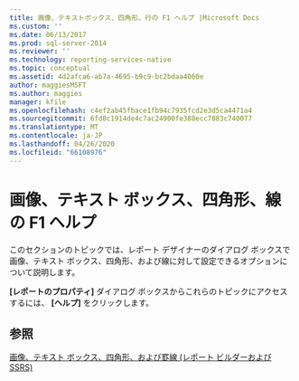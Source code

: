 ```yaml
---
title: 画像、テキストボックス、四角形、行の F1 ヘルプ |Microsoft Docs
ms.custom: ''
ms.date: 06/13/2017
ms.prod: sql-server-2014
ms.reviewer: ''
ms.technology: reporting-services-native
ms.topic: conceptual
ms.assetid: 4d2afca6-ab7a-4695-b9c9-bc2bdaa4060e
author: maggiesMSFT
ms.author: maggies
manager: kfile
ms.openlocfilehash: c4ef2ab45fbace1fb94c7935fcd2e3d5ca4471a4
ms.sourcegitcommit: 6fd8c1914de4c7ac24900fe388ecc7883c740077
ms.translationtype: MT
ms.contentlocale: ja-JP
ms.lasthandoff: 04/26/2020
ms.locfileid: "66108976"
---
```

# <a name="image-text-box-rectangle-line-f1-help"></a>画像、テキスト ボックス、四角形、線の F1 ヘルプ
  このセクションのトピックでは、レポート デザイナーのダイアログ ボックスで画像、テキスト ボックス、四角形、および線に対して設定できるオプションについて説明します。  
  
 **[レポートのプロパティ]** ダイアログ ボックスからこれらのトピックにアクセスするには、 **[ヘルプ]** をクリックします。  
  
## <a name="see-also"></a>参照  
 [画像、テキスト ボックス、四角形、および罫線 &#40;レポート ビルダーおよび SSRS&#41;](report-design/rectangles-and-lines-report-builder-and-ssrs.md)  
  
  
